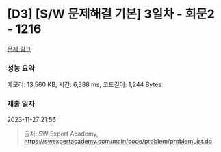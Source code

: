 # [D3] [S/W 문제해결 기본] 3일차 - 회문2 - 1216 

[문제 링크](https://swexpertacademy.com/main/code/problem/problemDetail.do?contestProbId=AV14Rq5aABUCFAYi) 

### 성능 요약

메모리: 13,560 KB, 시간: 6,388 ms, 코드길이: 1,244 Bytes

### 제출 일자

2023-11-27 21:56



> 출처: SW Expert Academy, https://swexpertacademy.com/main/code/problem/problemList.do